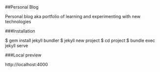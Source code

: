 ##Personal Blog

Personal blog aka portfolio of learning and experimenting with new technologies

###Installation

$ gem install jekyll bundler
$ jekyll new project
$ cd project
$ bundle exec jekyll serve

###Local preview

http://localhost:4000


